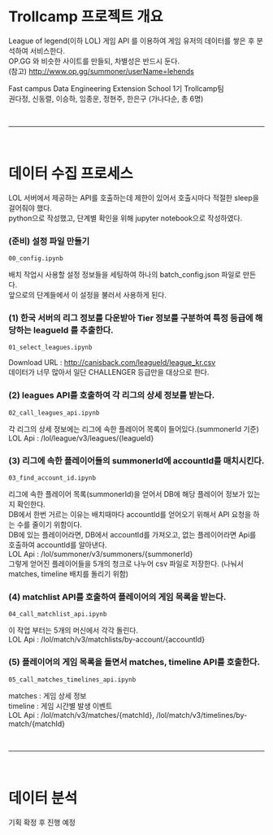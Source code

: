 # Trollcamp 프로젝트 개요
League of legend(이하 LOL) 게임 API 를 이용하여 게임 유저의 데이터를 쌓은 후 분석하여 서비스한다.<br>
OP.GG 와 비슷한 사이트를 만들되, 차별성은 반드시 둔다.<br>
(참고) http://www.op.gg/summoner/userName=lehends<br>

Fast campus Data Engineering Extension School 1기 Trollcamp팀 <br>
권다정, 신동렬, 이승하, 임종운, 정현주, 한은구 (가나다순, 총 6명) <br>

<br>
<hr/>
<br>

# 데이터 수집 프로세스
LOL 서버에서 제공하는 API를 호출하는데 제한이 있어서 호출시마다 적절한 sleep을 걸어줘야 했다. <br>
python으로 작성했고, 단계별 확인을 위해 jupyter notebook으로 작성하였다.<br>

### (준비) 설정 파일 만들기
```
00_config.ipynb
```
배치 작업시 사용할 설정 정보들을 세팅하여 하나의 batch_config.json 파일로 만든다. <br>
앞으로의 단계들에서 이 설정을 불러서 사용하게 된다.<br>

### (1) 한국 서버의 리그 정보를 다운받아 Tier 정보를 구분하여 특정 등급에 해당하는 leagueId 를 추출한다.
```
01_select_leagues.ipynb
```
Download URL : http://canisback.com/leagueId/league_kr.csv <br>
데이터가 너무 많아서 일단 CHALLENGER 등급만을 대상으로 한다. <br>

### (2) leagues API를 호출하여 각 리그의 상세 정보를 받는다.
```
02_call_leagues_api.ipynb
```
각 리그의 상세 정보에는 리그에 속한 플레이어 목록이 들어있다.(summonerId 기준)
LOL Api : /lol/league/v3/leagues/{leagueId} <br>

### (3) 리그에 속한 플레이어들의 summonerId에 accountId를 매치시킨다.
```
03_find_account_id.ipynb
```
리그에 속한 플레이어 목록(summonerId)을 얻어서 DB에 해당 플레이어 정보가 있는지 확인한다. <br>
DB에서 한번 거르는 이유는 배치때마다 accountId를 얻어오기 위해서 API 요청을 하는 수를 줄이기 위함이다. <br>
DB에 있는 플레이어라면, DB에서 accountId를 가져오고, 없는 플레이어라면 Api를 호출하여 accountId를 알아낸다. <br>
LOL Api : /lol/summoner/v3/summoners/{summonerId} <br>
그렇게 얻어진 플레이어들을 5개의 청크로 나누어 csv 파일로 저장한다. (나눠서 matches, timeline 배치를 돌리기 위함) <br>

### (4) matchlist API를 호출하여 플레이어의 게임 목록을 받는다.
```
04_call_matchlist_api.ipynb
```
이 작업 부터는 5개의 머신에서 각각 돌린다. <br>
LOL Api : /lol/match/v3/matchlists/by-account/{accountId} <br>

### (5) 플레이어의 게임 목록을 돌면서 matches, timeline API를 호출한다.
```
05_call_matches_timelines_api.ipynb
```
matches : 게임 상세 정보 <br>
timeline : 게임 시간별 발생 이벤트 <br>
LOL Api : /lol/match/v3/matches/{matchId}, /lol/match/v3/timelines/by-match/{matchId} <br>

<br>
<hr/>
<br>

# 데이터 분석
기획 확정 후 진행 예정 <br>
